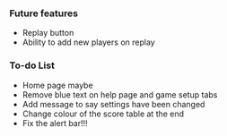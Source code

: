 ### Future features
- Replay button
- Ability to add new players on replay

### To-do List
- Home page maybe
- Remove blue text on help page and game setup tabs
- Add message to say settings have been changed
- Change colour of the score table at the end
- Fix the alert bar!!!